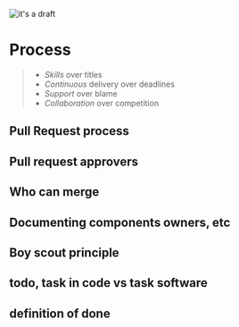 ![it's a  draft](https://cdn.meme.am/cache/instances/folder781/66247781.jpg)

# Process

> - *Skills* over titles
> - *Continuous* delivery over deadlines
> - *Support* over blame
> - *Collaboration* over competition

## Pull Request process
## Pull request approvers
## Who can merge
## Documenting components owners, etc
## Boy scout principle
## todo, task in code vs task software
## definition of done
